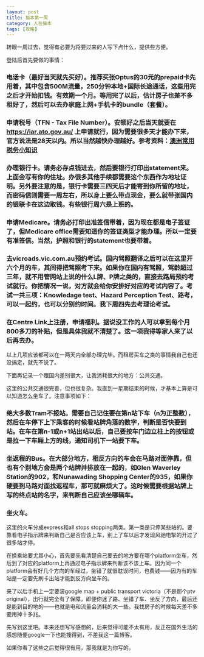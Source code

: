 ```yaml
---
layout: post
title: 猫本第一周
category: 人在猫本
tags: [攻略]
---
```


转眼一周过去，觉得有必要为将要过来的人写下点什么，提供些方便。

登陆后首先要做的事情：

### 电话卡（最好当天就先买好）。推荐买张Optus的30元的prepaid卡先用着，其中包含500M流量，250分钟本地+国际长途通话，这些用完之后才开始扣钱。有效期一个月。等用完了以后，估计房子也差不多租好了，然后可以去办家庭上网+手机卡的bundle（套餐）。

### 申请税号（TFN - Tax File Number）。安顿好之后当天就要在 https://iar.ato.gov.au/ 上申请就行，因为需要很多天才能办下来，官方说法是28天以内。所以当然越快办理越好。参考资料：[澳洲常用税务小知识](https://www.hioz.org/ibbs/thread-898869-1-2.html)

### 办理银行卡。请务必存点钱进去，然后要银行打印出statement来。上面会写有你的住址。办很多其他手续都需要这个东西作为地址证明。另外要注意的是，银行卡需要三四天后才能寄到你所留的地址，而密码信则需要一周左右，所以身上要么带点现金，要么就带张国内的银联卡在这边取钱。有些银行周六是上班的。

### 申请Medicare。请务必打印出准签信带着，因为现在都是电子签证了，但Medicare office需要知道你的签证类型才能办理。所以一定要有准签信。当然，护照和银行的statement也要带着。

### 去vicroads.vic.com.au预约考试。国内驾照翻译之后可以在这里开六个月的车，其间得把驾照考下来。如果你在国内有驾照，驾龄超过三年，就不用管网站上说的什么L牌、P牌之类的，直接去路局预约考试就行。你把情况一说，对方就会给你安排好对应的考试内容了。考试一共三项：Knowledage test、Hazard Perception Test、路考，可以一起约，也可以分别约时间。我下周四先去考理论考试。

### 在Centre Link上注册，申请福利。据说没工作的人可以拿到每个月800多刀的补贴，但是具体我就不清楚了。这一项我得等家人来了以后再去办。

以上几项应该都可以在一两天内全部办理完毕。而租房买车之类的事情我自己也还没搞定，就先不说了。

下面再记录一个跟国内差别很大，让我消耗很大的地方：公共交通。

这里的公共交通很完善，但也很复杂。我直到一星期结束的时候，才基本上算是可以知道怎么坐车了。注意事项如下：

### 绝大多数Tram不报站。需要自己记住要在第n站下车（n为正整数），然后在车停下上下乘客的时候看站牌角落的数字，判断是否快要到站。在车在第n-1或n+1站出站以后，自己要按车门边立柱上的按钮或是拉一下车厢上方的线，通知司机下一站要下车。

### 坐返程的Bus。在大部分地方，相反方向的车会在马路对面停靠，但也有个别地方会是两个站牌并排放在一起的，如Glen Waverley Station的902，和Nunawading Shopping Center的935，如果你硬要到马路对面找返程车，那可就麻烦大了。这时候需要根据站牌上写的终点站的名字，来判断自己应该坐哪辆车。

### 坐火车。

这里的火车分成express和all stops stopping两类。第一类是只停某些站的。要靠看电子指示牌来判断自己是否应该上车，别上了车以后才发现风驰电掣的开过了很多站才停。

在换乘站要尤其小心，首先要先看清楚自己要去的地方要在哪个platform坐车，然后到了对应的platform上再通过电子指示牌来判断该不该上车。因为同一个platform会有好几个方向的车经过，坐错了就很耽误时间，也费钱——因为有的车站是一定要先刷卡出站才能到反方向坐车的。

来了以后手机上一定要装google map + public transport victoria（不是那个ptv original），出行就完全有了保障，即便你迷了路、坐错了车、坐反了方向，最后还是能到目的地的——也就是电和流量会消耗的大一些。我找房子的时候每天差不多要用掉十多兆。

先写到这里吧。本来还想写写感想的，后来觉得可能不太有用，反正在国外生活的感想随便google一下也能搜得到，不差我这一篇博客。

如果你看了这些之后觉得很有用，那我就是为你写的。


